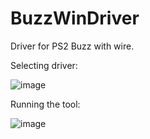 # BuzzWinDriver
Driver for PS2 Buzz with wire.


Selecting driver:

![image](https://github.com/user-attachments/assets/a8e83125-2857-4d4a-91ad-0b48f8df6dcb)


Running the tool:

![image](https://github.com/user-attachments/assets/41632c7f-cde9-475c-aaf0-4cec82678c47)
